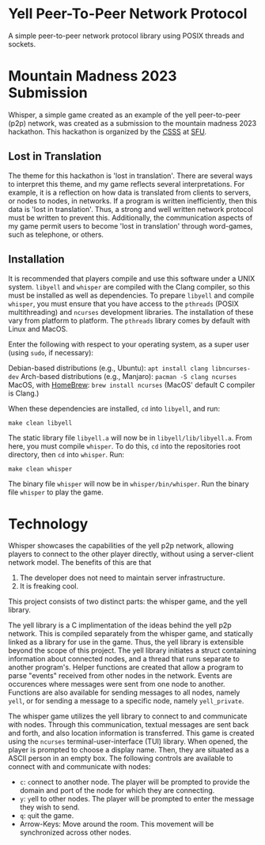 # Yell Peer-To-Peer Network Protocol

A simple peer-to-peer network protocol library using POSIX threads and sockets.

# Mountain Madness 2023 Submission

Whisper, a simple game created as an example of the yell peer-to-peer (p2p) network,
was created as a submission to the mountain madness 2023 hackathon.
This hackathon is organized by the <a href="https://sfucsss.org">CSSS</a> at <a href="https://sfu.ca">SFU</a>.

## Lost in Translation

The theme for this hackathon is 'lost in translation'.
There are several ways to interpret this theme,
and my game reflects several interpretations.
For example, it is a reflection on how data is
translated from clients to servers, or nodes to nodes, in networks.
If a program is written inefficiently, then this data is 'lost in translation'.
Thus, a strong and well written network protocol must be written to prevent this.
Additionally, the communication aspects of my game
permit users to become 'lost in translation'
through word-games, such as telephone, or others.

## Installation

It is recommended that players compile and use this software under a UNIX system.
`libyell` and `whisper` are compiled with the Clang compiler,
so this must be installed as well as dependencies.
To prepare `libyell` and compile `whisper`,
you must ensure that you have access to the `pthreads`
(POSIX multithreading) and `ncurses` development libraries.
The installation of these vary from platform to platform.
The `pthreads` library comes by default with Linux and MacOS.

Enter the following with respect to your operating system, as a super user (using `sudo`, if necessary):

Debian-based distributions (e.g., Ubuntu):  ```apt install clang libncurses-dev```
Arch-based distributions (e.g., Manjaro):   ```pacman -S clang ncurses```
MacOS, with <a href="https://brew.sh/">HomeBrew</a>:    ```brew install ncurses```  (MacOS' default C compiler is Clang.)

When these dependencies are installed, `cd` into `libyell`, and run:

```make clean libyell```

The static library file `libyell.a` will now be in `libyell/lib/libyell.a`.
From here, you must compile `whisper`.
To do this, `cd` into the repositories root directory, then `cd` into `whisper`.
Run:

```make clean whisper```

The binary file `whisper` will now be in `whisper/bin/whisper`.
Run the binary file `whisper` to play the game.

# Technology

Whisper showcases the capabilities of the yell p2p network,
allowing players to connect to the other player directly,
without using a server-client network model.
The benefits of this are that

1. The developer does not need to maintain server infrastructure.
2. It is freaking cool.

This project consists of two distinct parts:
the whisper game, and the yell library.

The yell library is a C implimentation of the ideas behind the yell p2p network.
This is compiled separately from the whisper game,
and statically linked as a library for use in the game.
Thus, the yell library is extensible beyond the scope of this project.
The yell library initiates a struct containing information about connected nodes,
and a thread that runs separate to another program's.
Helper functions are created that allow a program to
parse "events" received from other nodes in the network.
Events are occurences where messages were sent from one node to another.
Functions are also available for sending messages to all nodes, namely `yell`,
or for sending a message to a specific node, namely `yell_private`.

The whisper game utilizes the yell library to connect to and communicate with nodes.
Through this communication, textual messages are sent back and forth,
and also location information is transferred.
This game is created using the `ncurses` terminal-user-interface (TUI) library.
When opened, the player is prompted to choose a display name.
Then, they are situated as a ASCII person in an empty box.
The following controls are available to connect with and communicate with nodes:

* `c`: `c`onnect to another node. The player will be prompted to provide the domain and port of the node for which they are connecting.
* `y`: `y`ell to other nodes. The player will be prompted to enter the message they wish to send.
* `q`: `q`uit the game.
* Arrow-Keys: Move around the room. This movement will be synchronized across other nodes.
